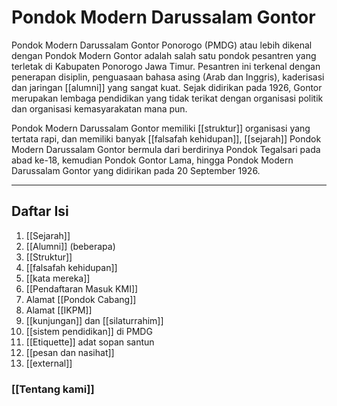 # Pondok Modern Darussalam Gontor

Pondok Modern Darussalam Gontor Ponorogo (PMDG) atau lebih dikenal
dengan Pondok Modern Gontor adalah salah satu pondok pesantren yang
terletak di Kabupaten Ponorogo Jawa Timur. Pesantren ini terkenal
dengan penerapan disiplin, penguasaan bahasa asing (Arab dan Inggris),
kaderisasi dan jaringan [[alumni]] yang sangat kuat. Sejak didirikan pada
1926, Gontor merupakan lembaga pendidikan yang tidak terikat dengan
organisasi politik dan organisasi kemasyarakatan mana pun.

Pondok Modern Darussalam Gontor memiliki [[struktur]] organisasi yang tertata rapi,
dan memiliki banyak [[falsafah kehidupan]], [[sejarah]] Pondok Modern Darussalam Gontor bermula
dari berdirinya Pondok Tegalsari pada abad ke-18, kemudian Pondok Gontor Lama, hingga Pondok Modern Darussalam
Gontor yang didirikan pada 20 September 1926.

***

## Daftar Isi

1. [[Sejarah]]
2. [[Alumni]] (beberapa)
3. [[Struktur]] 
4. [[falsafah kehidupan]]
5. [[kata mereka]] 
6. [[Pendaftaran Masuk KMI]]
7. Alamat [[Pondok Cabang]]
8. Alamat [[IKPM]]
9. [[kunjungan]] dan [[silaturrahim]]
10. [[sistem pendidikan]] di PMDG
11. [[Etiquette]] adat sopan santun
12. [[pesan dan nasihat]]
13. [[external]]



### [[Tentang kami]]
